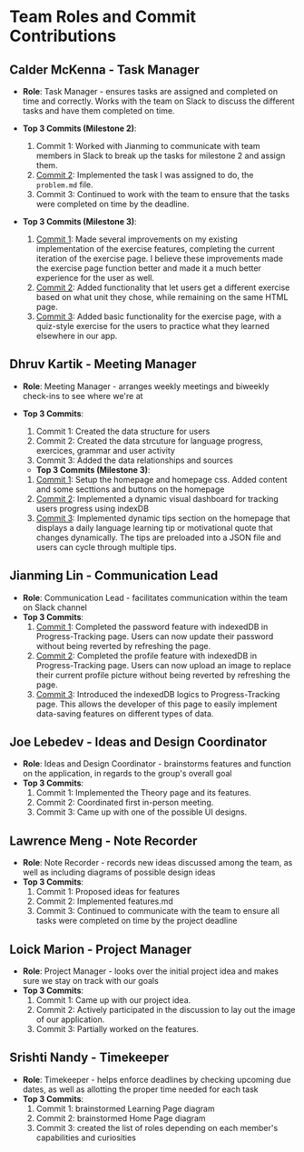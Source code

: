 # Team Roles and Commit Contributions

## Calder McKenna - Task Manager

- **Role**: Task Manager - ensures tasks are assigned and completed on time and correctly. Works with the team on Slack to discuss the different tasks and have them completed on time.
- **Top 3 Commits (Milestone 2)**:
  1. Commit 1: Worked with Jianming to communicate with team members in Slack to break up the tasks for milestone 2 and assign them.
  2. [Commit 2](https://github.com/JianmingLinUMass/ms02/commit/5cd3f5aa983d1283a9185c5466fde5c5b893c154): Implemented the task I was assigned to do, the `problem.md` file.
  3. Commit 3: Continued to work with the team to ensure that the tasks were completed on time by the deadline.

- **Top 3 Commits (Milestone 3)**:
  1. [Commit 1](https://github.com/JianmingLinUMass/ms02/commit/5bafda6db68a1f78aa19b7080b7eb41e6180de47): Made several improvements on my existing implementation of the exercise features, completing the current iteration of the exercise page. I believe these improvements made the exercise page function better and made it a much better experience for the user as well.
  2. [Commit 2](https://github.com/JianmingLinUMass/ms02/commit/8d63e8144aa6dfed9d06583727aa54635e6040ef): Added functionality that let users get a different exercise based on what unit they chose, while remaining on the same HTML page.
  3. [Commit 3](https://github.com/JianmingLinUMass/ms02/commit/1711443feea63b7ce23422507dcce2d3223493a6): Added basic functionality for the exercise page, with a quiz-style exercise for the users to practice what they learned elsewhere in our app.

## Dhruv Kartik - Meeting Manager

- **Role**: Meeting Manager - arranges weekly meetings and biweekly check-ins to see where we're at
- **Top 3 Commits**:
  1. Commit 1: Created the data structure for users
  2. Commit 2: Created the data strcuture for language progress, exercices, grammar and user activity
  3. Commit 3: Added the data relationships and sources
 
  - **Top 3 Commits (Milestone 3)**:
  1. [Commit 1](https://github.com/JianmingLinUMass/ms02/commit/b232a064973a1abb178379a5a41f1aba7a220276): Setup the homepage and homepage css. Added content and some secttions and buttons on the homepage
  2. [Commit 2](https://github.com/JianmingLinUMass/ms02/commit/877b90d3f54f977b03f228322139fa0e917ad13e): Implemented a dynamic visual dashboard for tracking users progress using indexDB
  3. [Commit 3](https://github.com/JianmingLinUMass/ms02/commit/c9cebf0d8e7e21544e68a251498bf2e01424a862): Implemented dynamic tips section on the homepage that displays a daily language learning tip or motivational quote that changes dynamically. The tips are preloaded into a JSON file  and users can cycle through multiple tips.

## Jianming Lin - Communication Lead

- **Role**: Communication Lead - facilitates communication within the team on Slack channel
- **Top 3 Commits**:
  1. [Commit 1](https://github.com/JianmingLinUMass/ms02/tree/c17257dfb2d19639ffc52e7152a27ee6c967f13e): Completed the password feature with indexedDB in Progress-Tracking page. Users can now update their password without being reverted by refreshing the page.
  2. [Commit 2](https://github.com/JianmingLinUMass/ms02/tree/20f4a7cb44bc44ffeb365c9bbc87132d9b452372): Completed the profile feature with indexedDB in Progress-Tracking page. Users can now upload an image to replace their current profile picture without being reverted by refreshing the page.
  3. [Commit 3](https://github.com/JianmingLinUMass/ms02/commit/b6b97c06fda693778bfa98cd0579b48c64893f1e): Introduced the indexedDB logics to Progress-Tracking page. This allows the developer of this page to easily implement data-saving features on different types of data.

## Joe Lebedev - Ideas and Design Coordinator

- **Role**: Ideas and Design Coordinator - brainstorms features and function on the application, in regards to the group's overall goal
- **Top 3 Commits**:
  1. Commit 1: Implemented the Theory page and its features.
  2. Commit 2: Coordinated first in-person meeting.
  3. Commit 3: Came up with one of the possible UI designs.

## Lawrence Meng - Note Recorder

- **Role**: Note Recorder - records new ideas discussed among the team, as well as including diagrams of possible design ideas
- **Top 3 Commits**:
  1. Commit 1: Proposed ideas for features
  2. Commit 2: Implemented features.md
  3. Commit 3: Continued to communicate with the team to ensure all tasks were completed on time by the project deadline

## Loick Marion - Project Manager

- **Role**: Project Manager - looks over the initial project idea and makes sure we stay on track with our goals
- **Top 3 Commits**:
  1. Commit 1: Came up with our project idea.
  2. Commit 2: Actively participated in the discussion to lay out the image of our application.
  3. Commit 3: Partially worked on the features.

## Srishti Nandy - Timekeeper

- **Role**: Timekeeper - helps enforce deadlines by checking upcoming due dates, as well as allotting the proper time needed for each task
- **Top 3 Commits**:
  1. Commit 1: brainstormed Learning Page diagram
  2. Commit 2: brainstormed Home Page diagram
  3. Commit 3: created the list of roles depending on each member's capabilities and curiosities
